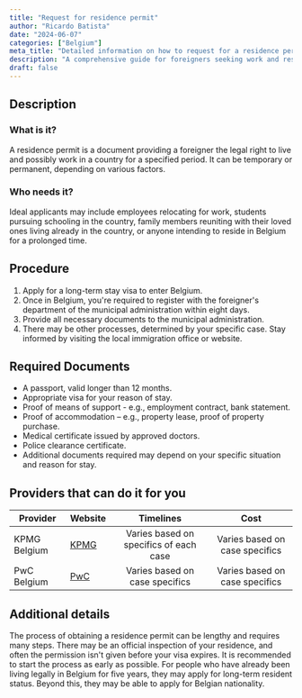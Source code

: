 ```yaml
---
title: "Request for residence permit"
author: "Ricardo Batista"
date: "2024-06-07"
categories: ["Belgium"]
meta_title: "Detailed information on how to request for a residence permit"
description: "A comprehensive guide for foreigners seeking work and residency in Belgium"
draft: false
---
```


## Description
### What is it?
A residence permit is a document providing a foreigner the legal right to live and possibly work in a country for a specified period. It can be temporary or permanent, depending on various factors.

### Who needs it?
Ideal applicants may include employees relocating for work, students pursuing schooling in the country, family members reuniting with their loved ones living already in the country, or anyone intending to reside in Belgium for a prolonged time.

## Procedure
1. Apply for a long-term stay visa to enter Belgium. 
2. Once in Belgium, you're required to register with the foreigner's department of the municipal administration within eight days.
3. Provide all necessary documents to the municipal administration.
4. There may be other processes, determined by your specific case. Stay informed by visiting the local immigration office or website.

## Required Documents
- A passport, valid longer than 12 months.
- Appropriate visa for your reason of stay.
- Proof of means of support - e.g., employment contract, bank statement.
- Proof of accommodation – e.g., property lease, proof of property purchase.
- Medical certificate issued by approved doctors.
- Police clearance certificate.
- Additional documents required may depend on your specific situation and reason for stay. 

## Providers that can do it for you

| Provider      |     Website     |     Timelines    |       Cost      |
| ------------- | --------------- |  :-------------: | :-------------: |
| KPMG Belgium  |  [KPMG](https://home.kpmg/be/en/home.html)       |       Varies based on specifics of each case         |        Varies based on case specifics      |
| PwC Belgium   | [PwC](https://www.pwc.be/)  |      Varies based on case specifics      |        Varies based on case specifics      |

## Additional details
The process of obtaining a residence permit can be lengthy and requires many steps. There may be an official inspection of your residence, and often the permission isn't given before your visa expires. It is recommended to start the process as early as possible. For people who have already been living legally in Belgium for five years, they may apply for long-term resident status. Beyond this, they may be able to apply for Belgian nationality.